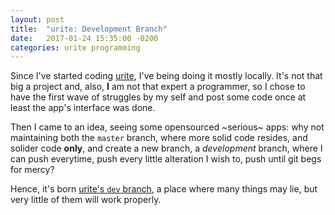 ```yaml
---
layout: post
title:  "urite: Development Branch"
date:   2017-01-24 15:35:00 -0200
categories: urite programming
---
```


Since I've started coding [urite](https://github.com/Nereare/urite), I've being doing it mostly locally. It's not that big a project and, also, **I** am not that expert a programmer, so I chose to have the first wave of struggles by my self and post some code once at least the app's interface was done.

Then I came to an idea, seeing some opensourced ~serious~ apps: why not maintaining both the `master` branch, where more solid code resides, and solider code **only**, and create a new branch, a *development* branch, where I can push everytime, push every little alteration I wish to, push until git begs for mercy?

Hence, it's born [urite's `dev` branch](https://github.com/Nereare/urite/tree/dev), a place where many things may lie, but very little of them will work properly.
